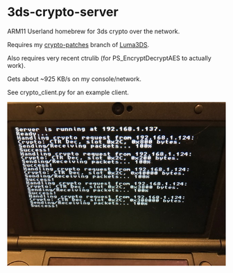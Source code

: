# 3ds-crypto-server
ARM11 Userland homebrew for 3ds crypto over the network.

Requires my [crypto-patches](https://github.com/SciresM/Luma3DS/tree/crypto-patches) branch of [Luma3DS](https://github.com/AuroraWright/Luma3DS).

Also requires very recent ctrulib (for PS_EncryptDecryptAES to actually work).

Gets about ~925 KB/s on my console/network.

See crypto_client.py for an example client.

![Example of NCCH decryption](/img/preview.jpg)